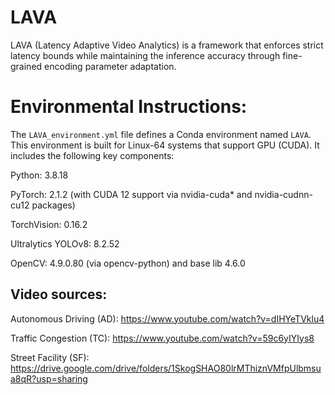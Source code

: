 # LAVA
LAVA (Latency Adaptive Video Analytics) is a framework that enforces strict latency bounds while maintaining the inference accuracy through fine-grained encoding parameter adaptation.

# Environmental Instructions:

The `LAVA_environment.yml` file defines a Conda environment named `LAVA`. This environment is built for Linux-64 systems that support GPU (CUDA).
It includes the following key components:

Python: 3.8.18

PyTorch: 2.1.2 (with CUDA 12 support via nvidia-cuda* and nvidia-cudnn-cu12 packages)

TorchVision: 0.16.2

Ultralytics YOLOv8: 8.2.52

OpenCV: 4.9.0.80 (via opencv-python) and base lib 4.6.0

## Video sources:
Autonomous Driving (AD): https://www.youtube.com/watch?v=dIHYeTVklu4

Traffic Congestion (TC): https://www.youtube.com/watch?v=59c6yIYIys8

Street Facility (SF): https://drive.google.com/drive/folders/1SkogSHAO80lrMThiznVMfpUlbmsua8qR?usp=sharing

